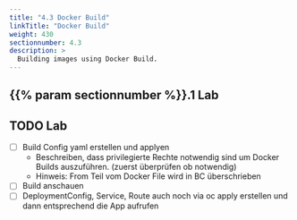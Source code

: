 ```yaml
---
title: "4.3 Docker Build"
linkTitle: "Docker Build"
weight: 430
sectionnumber: 4.3
description: >
  Building images using Docker Build.
---
```



## {{% param sectionnumber %}}.1 Lab


## TODO Lab

* [ ] Build Config yaml erstellen und applyen
  * Beschreiben, dass privilegierte Rechte notwendig sind um Docker Builds auszuführen. (zuerst überprüfen ob notwendig)
  * Hinweis: From Teil vom Docker File wird in BC überschrieben
* [ ] Build anschauen
* [ ] DeploymentConfig, Service, Route auch noch via oc apply erstellen und dann entsprechend die App aufrufen
